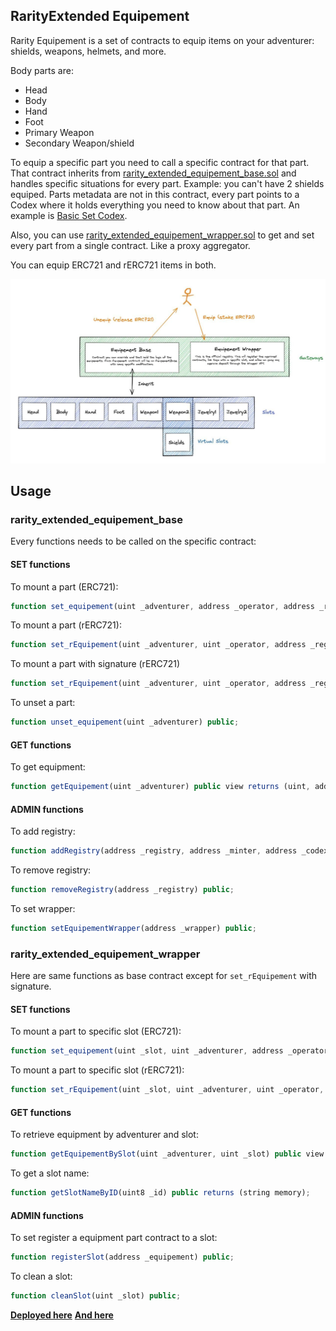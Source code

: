 ## RarityExtended Equipement

Rarity Equipement is a set of contracts to equip items on your adventurer: shields, weapons, helmets, and more.

Body parts are:
- Head
- Body
- Hand
- Foot
- Primary Weapon
- Secondary Weapon/shield

To equip a specific part you need to call a specific contract for that part. That contract inherits from [rarity_extended_equipement_base.sol](rarity_extended_equipement_base.sol) and handles specific situations for every part. 
Example: you can't have 2 shields equiped.
Parts metadata are not in this contract, every part points to a Codex where it holds everything you need to know about that part. An example is [Basic Set Codex](contracts/extensions/rarity_extended_equipement_basic_set/rarity_extended_basic_set_armor_codex.sol).

Also, you can use [rarity_extended_equipement_wrapper.sol](rarity_extended_equipement_wrapper.sol) to get and set every part from a single contract. Like a proxy aggregator.

You can equip ERC721 and rERC721 items in both.

![Concept](equipmentConcept.jpg)

## Usage

### rarity_extended_equipement_base

Every functions needs to be called on the specific contract:

#### SET functions

To mount a part (ERC721):

```js
function set_equipement(uint _adventurer, address _operator, address _registry, uint256 _tokenID) public;
```

To mount a part (rERC721):

```js
function set_rEquipement(uint _adventurer, uint _operator, address _registry, uint256 _tokenID) public;
```

To mount a part with signature (rERC721)

```js
function set_rEquipement(uint _adventurer, uint _operator, address _registry, uint256 _tokenID, uint256 deadline, bytes calldata signature) public;
```

To unset a part:

```js
function unset_equipement(uint _adventurer) public;
```

#### GET functions

To get equipment:

```js
function getEquipement(uint _adventurer) public view returns (uint, address, address, uint8, uint8, bool);
```

#### ADMIN functions

To add registry:

```js
function addRegistry(address _registry, address _minter, address _codex) public;
```

To remove registry:

```js
function removeRegistry(address _registry) public;
```

To set wrapper:

```js
function setEquipementWrapper(address _wrapper) public;
```

### rarity_extended_equipement_wrapper

Here are same functions as base contract except for `set_rEquipement` with signature.

#### SET functions

To mount a part to specific slot (ERC721):

```js
function set_equipement(uint _slot, uint _adventurer, address _operator, address _registry, uint256 _tokenID) public;
```

To mount a part to specific slot (rERC721):

```js
function set_rEquipement(uint _slot, uint _adventurer, uint _operator, address _registry, uint256 _tokenID) public;
```

#### GET functions

To retrieve equipment by adventurer and slot:

```js
function getEquipementBySlot(uint _adventurer, uint _slot) public view returns (uint tokenID, address registry, address codex, uint8 base_type, uint8 item_type, bool fromAdventurer);
```

To get a slot name:

```js
function getSlotNameByID(uint8 _id) public returns (string memory);
```

#### ADMIN functions

To set register a equipment part contract to a slot:

```js
function registerSlot(address _equipement) public;
```

To clean a slot:

```js
function cleanSlot(uint _slot) public;
```

**[Deployed here]()**
**[And here]()**
